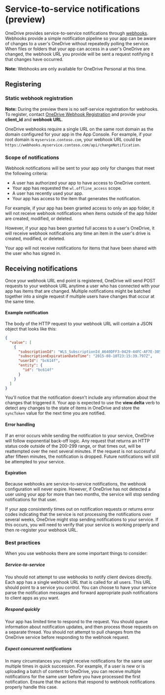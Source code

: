 # Service-to-service notifications (preview)

OneDrive provides service-to-service notifications through [webhooks][wiki-webhooks].
Webhooks provide a simple notification pipeline so your app can
be aware of changes to a user's OneDrive without repeatedly polling the service.
When files or folders that your app can access in a user's OneDrive
are changed, the webhook URL you provide will be sent a request notifying it
that changes have occurred.

**Note:** Webhooks are only available for OneDrive Personal at this time.

[wiki-webhooks]: http://en.wikipedia.org/wiki/Webhook

## Registering

### Static webhook registration

**Note:** During the preview there is no self-service registration
for webhooks. To register, contact [OneDrive Webhook Registration](mailto:odwhr@microsoft.com?subject=Webhook%20registration&body=client_id%)
and provide your **client_id** and **webhook URL**.

OneDrive webhooks require a single URL on the same root domain
as the domain configured for your app in the App Console. For example,
if your root domain is `myservice.contoso.com`, your webhook URL could be
`https://webhooks.myservice.contoso.com/api/changeNotification`.


### Scope of notifications

Webhook notifications will be sent to your app only for changes that meet
the following criteria:

* A user has authorized your app to have access to OneDrive content.
* Your app has requested the `wl.offline_access` scope.
* A user has recently used your app.
* Your app has access to the item that generates the notification.

For example, if your app has been granted access to only an app
folder, it will not receive webhook notifications when items outside of the
app folder are created, modified, or deleted.

However, if your app has been granted full access to a user's OneDrive,
it will receive webhook notifications any time an item in the user's drive
is created, modified, or deleted.

Your app will not receive notifications for items that have been shared with
the user who has signed in.

## Receiving notifications

Once your webhook URL end point is registered, OneDrive will send POST requests
to your webhook URL anytime a user who has connected with your app has
items that are changed. Multiple notifications might be batched together into a
single request if multiple users have changes that occur at the same time.

#### Example notification

The body of the HTTP request to your webhook URL will contain a JSON object
that looks like this:

```json
{
  "value": [
    {
      "subscriptionId": "WLS_SubscriptionId_A640DFF3-0429-44FC-AF7E-30523A476864",
      "subscriptionExpirationDateTime": "2015-08-10T23:15:39.797Z",
      "userId": "bc614f",
      "entity": {
        "id": "bc614f"
      }
    }
  ]
}
```

You'll notice that the notification doesn't include any information about the
changes that triggered it. Your app is expected
to use the **view.delta** verb to detect any changes to the state of items in
OneDrive and store the `syncToken` value for the next time you are notified.

#### Error handling

If an error occurs while sending the notification to your service, OneDrive
will follow exponential back-off logic. Any request that returns an HTTP
status code outside of the 200-299 range, or that times out, will be reattempted
over the next several minutes. If the request is not successful after fifteen
minutes, the notification is dropped. Future notifications will still be
attempted to your service.

#### Expiration

Because webhooks are service-to-service notifications, the webhook
configuration will never expire. However, if OneDrive has not detected a user using
your app for more than two months, the service will stop sending
notifications for that user.

If your app consistently times out on notification requests or returns error
codes indicating that the service is not processing the notifications over several
weeks, OneDrive might stop sending notifications to your service. If this occurs,
you will need to verify that your service is working properly and then re-register
your webhook URL.

### Best practices

When you use webhooks there are some important things to consider:

##### Service-to-service

You should not attempt to use webhooks to notify client devices directly. Each
app has a single webhook URL that is called for all users. This URL
should point to a service you control. You can choose to have your service
parse the notification messages and forward appropriate push notifications to
client apps as you want.

##### Respond quickly

Your app has limited time to respond to the request. You should queue
information about notification updates, and then
process those requests on a separate thread. You should not attempt to pull
changes from the OneDrive service before responding to the webhook request.

##### Expect concurrent notifications

In many circumstances you might receive notifications for the same user multiple
times in quick succession. For example, if a user is new or is uploading a batch
of content to OneDrive, you can receive multiple notifications for the same user
before you have processed the first notification. Ensure that the actions that
respond to webhook notifications properly handle this case.

<!-- {
  "type": "#page.annotation",
  "description": "Use webhooks to receive notifications when your app users change items.",
  "keywords": "notification,push,sync,webhook,onedrive",
  "section": "documentation",
  "tocPath": "Concepts/Notifications"
} -->
